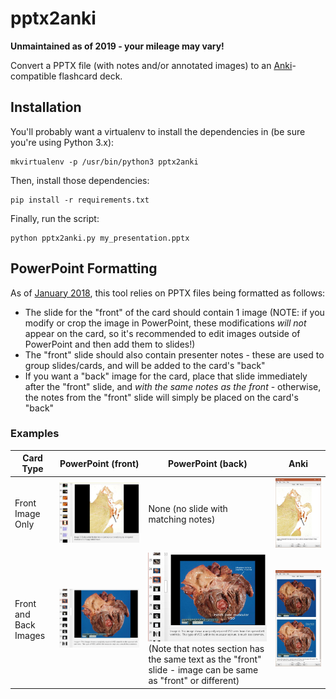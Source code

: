 # pptx2anki

**Unmaintained as of 2019 - your mileage may vary!**

Convert a PPTX file (with notes and/or annotated images) to an [Anki](https://apps.ankiweb.net/)-compatible flashcard deck.

## Installation

You'll probably want a virtualenv to install the dependencies in (be sure you're using Python 3.x):

```
mkvirtualenv -p /usr/bin/python3 pptx2anki
```

Then, install those dependencies:

```
pip install -r requirements.txt
```

Finally, run the script:

```
python pptx2anki.py my_presentation.pptx
```

## PowerPoint Formatting

As of [January 2018](https://github.com/bdunnette/pptx2anki/tree/b969dcdfa73a23b07ee67601622324863cbeb08d), this tool relies on PPTX files being formatted as follows:

* The slide for the "front" of the card should contain 1 image (NOTE: if you modify or crop the image in PowerPoint, these modifications _will not_ appear on the card, so it's recommended to edit images outside of PowerPoint and then add them to slides!)
* The "front" slide should also contain presenter notes - these are used to group slides/cards, and will be added to the card's "back"
* If you want a "back" image for the card, place that slide immediately after the "front" slide, and _with the same notes as the front_ - otherwise, the notes from the "front" slide will simply be placed on the card's "back"

### Examples

|Card Type|PowerPoint (front)|PowerPoint (back)|Anki|
|---|---|---|---|
|Front Image Only|![PowerPoint (front)](images/card-pptx-front-noback.jpeg)|None (no slide with matching notes)|![PowerPoint (front)](images/card-anki-noback.jpeg)|
|Front and Back Images|![PowerPoint (front)](images/card-pptx-front.jpeg)|![PowerPoint (front)](images/card-pptx-back.jpeg)(Note that notes section has the same text as the "front" slide - image can be same as "front" or different)|![PowerPoint (front)](images/card-anki-2images.jpeg)|
